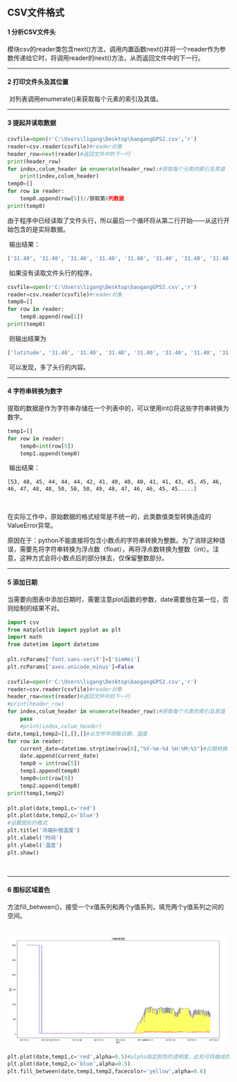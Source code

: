 ## CSV文件格式

#### 1  分析CSV文件头

​		模块csv的reader类包含next()方法，调用内置函数next()并将一个reader作为参数传递给它时，将调用reader的next()方法，从而返回文件中的下一行。



------------

#### 2  打印文件头及其位置

​		对列表调用enumerate()来获取每个元素的索引及其值。



------------

#### 3  提起并读取数据

```python
csvfile=open(r'C:\Users\ligang\Desktop\baogangGPS2.csv','r')
reader=csv.reader(csvfile)#reader对象
header_row=next(reader)#返回文件中的下一行
print(header_row)
for index,colum_header in enumerate(header_row):#获取每个元素的索引及其值
    print(index,colum_header)
temp0=[]
for row in reader:
    temp0.append(row[5])//获取第6列数据
print(temp0)
```

​		由于程序中已经读取了文件头行，所以最后一个循环将从第二行开始——从这行开始包含的是实际数据。

​		输出结果：

```python
['31.40', '31.40', '31.40', '31.40', '31.40', '31.40', '31.40', '31.40', '31.40', '31.40', '31.40', '31.40', '31.40', '31.40'......]
```



​		如果没有读取文件头行的程序，

```python
csvfile=open(r'C:\Users\ligang\Desktop\baogangGPS2.csv','r')
reader=csv.reader(csvfile)#reader对象
temp0=[]
for row in reader:
    temp0.append(row[1])
print(temp0)
```

​		则输出结果为

```python
['latitude', '31.40', '31.40', '31.40', '31.40', '31.40', '31.40', '31.40', '31.40', '31.40', '31.40', '31.40', '31.40'......]
```

​		可以发现，多了头行的内容。



------------------------

#### 4  字符串转换为数字

​		提取的数据是作为字符串存储在一个列表中的，可以使用int()将这些字符串转换为数字。

```python
temp1=[]
for row in reader:
    temp0=int(row[5])
    temp1.append(temp0)
```

​		输出结果：

```
[53, 48, 45, 44, 44, 44, 42, 41, 40, 40, 40, 41, 41, 43, 45, 45, 46, 46, 47, 48, 48, 50, 50, 50, 49, 48, 47, 46, 46, 45, 45.....]
```

​		

​		在实际工作中，原始数据的格式经常是不统一的，此类数值类型转换造成的ValueError异常。

​		原因在于：python不能直接将包含小数点的字符串转换为整数。为了消除这种错误，需要先将字符串转换为浮点数（float），再将浮点数转换为整数（int）。注意，这种方式会将小数点后的部分抹去，仅保留整数部分。





------------

#### 5  添加日期

​		当需要向图表中添加日期时，需要注意plot函数的参数，date需要放在第一位，否则绘制的结果不对。

```python
import csv
from matplotlib import pyplot as plt
import math
from datetime import datetime

plt.rcParams['font.sans-serif']=['SimHei']
plt.rcParams['axes.unicode_minus']=False

csvfile=open(r'C:\Users\ligang\Desktop\baogangGPS2.csv','r')
reader=csv.reader(csvfile)#reader对象
header_row=next(reader)#返回文件中的下一行
#print(header_row)
for index,colum_header in enumerate(header_row):#获取每个元素的索引及其值
    pass
    #print(index,colum_header)
date,temp1,temp2=[],[],[]#从文件中获取日期、温度
for row in reader:
    current_date=datetime.strptime(row[0],"%Y-%m-%d %H:%M:%S")#日期转换
    date.append(current_date)
    temp0 = int(row[5])
    temp1.append(temp0)
    temp0=int(row[9])
    temp2.append(temp0)
print(temp1,temp2)

plt.plot(date,temp1,c='red')
plt.plot(date,temp2,c='blue')
#设置图形的格式
plt.title('冷端补偿温度')
plt.xlabel('时间')
plt.ylabel('温度')
plt.show()
```

​		

------------------

#### 6  图标区域着色

​		方法fill_between()，接受一个x值系列和两个y值系列，填充两个y值系列之间的空间。

​		![1559301197261](assets/1559301197261.png)	

```python
plt.plot(date,temp1,c='red',alpha=0.5)#alpha指定颜色的透明度，此处可将曲线的颜色变浅
plt.plot(date,temp2,c='blue',alpha=0.5)
plt.fill_between(date,temp1,temp2,facecolor='yellow',alpha=0.6)
```



















